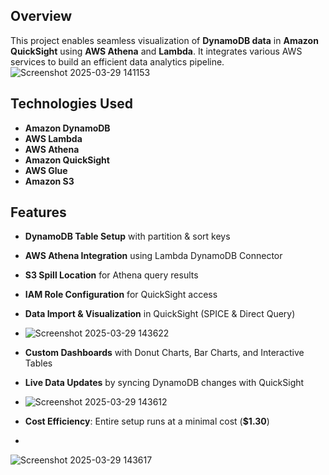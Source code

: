 
## Overview
This project enables seamless visualization of **DynamoDB data** in **Amazon QuickSight** using **AWS Athena** and **Lambda**. It integrates various AWS services to build an efficient data analytics pipeline.
![Screenshot 2025-03-29 141153](https://github.com/user-attachments/assets/e19ff0c7-28c8-4878-b6c6-d0d7b501efdb)
## Technologies Used
- **Amazon DynamoDB**
- **AWS Lambda**
- **AWS Athena**
- **Amazon QuickSight**
- **AWS Glue**
- **Amazon S3**



## Features
- **DynamoDB Table Setup** with partition & sort keys
- **AWS Athena Integration** using Lambda DynamoDB Connector
- **S3 Spill Location** for Athena query results
- **IAM Role Configuration** for QuickSight access
- **Data Import & Visualization** in QuickSight (SPICE & Direct Query)
- ![Screenshot 2025-03-29 143622](https://github.com/user-attachments/assets/683ae8b3-f6e9-492b-81c9-292ad3cf05be)
- **Custom Dashboards** with Donut Charts, Bar Charts, and Interactive Tables
- **Live Data Updates** by syncing DynamoDB changes with QuickSight
- ![Screenshot 2025-03-29 143612](https://github.com/user-attachments/assets/a8c4de0c-c85c-4f4b-ad2a-3f255b8cc01a)

- **Cost Efficiency**: Entire setup runs at a minimal cost (**$1.30**)
- 

![Screenshot 2025-03-29 143617](https://github.com/user-attachments/assets/4a9749d5-1b4f-484f-a1d3-fb99dfe776f0)




